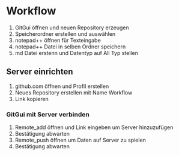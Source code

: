 # Workflow

1. GitGui öffnen und neuen Repository erzeugen
1. Speicherordner erstellen und auswählen
1. notepad++ öffnen für Texteingabe
1. notepad++ Datei in selben Ordner speichern
1. md Datei erstenn und Datentyp auf All Typ stellen

## Server einrichten

1. github.com öffnen und Profil erstellen
1. Neues Repository erstellen mit Name Workflow
1. Link kopieren

### GitGui mit Server verbinden

1. Remote_add öffnen und Link eingeben um Server hinzuzufügen
1. Bestätigung abwarten
1. Remote_push öffnen um Daten auf Server zu spielen
1. Bestätigung abwarten